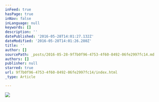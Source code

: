 ```yaml
---
inFeed: true
hasPage: true
inNav: false
inLanguage: null
keywords: []
description: ''
datePublished: '2016-05-28T14:01:27.132Z'
dateModified: '2016-05-28T14:01:26.280Z'
title: ''
author: []
sourcePath: _posts/2016-05-28-9f7b0f96-4753-4f60-8492-06fe2997fc14.md
authors: []
publisher: null
starred: true
url: 9f7b0f96-4753-4f60-8492-06fe2997fc14/index.html
_type: Article

---
```

![](https://the-grid-user-content.s3-us-west-2.amazonaws.com/249d0b55-922e-4ba3-a0ef-8a7a358e12df.jpg)